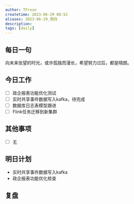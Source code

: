 ```yaml
---
author: TFrose
createtime: 2023-06-29 08:52
aliases: 2023-06-29_周四
description:
tags: [daily]
---
```


## 每日一句
向未来张望的时光，或许孤独而漫长，希望努力过后，都是晴朗。

## 今日工作
- [ ] 政企报表功能优化测试
- [ ] 实时共享事件数据写入kafka，待完成
- [ ] 数据库日志表模型跟进
- [ ] Flink任务迁移到新集群

## 其他事项
- [ ] 无

## 明日计划
- 实时共享事件数据写入kafka
- 政企报表功能优化核查
## 复盘

